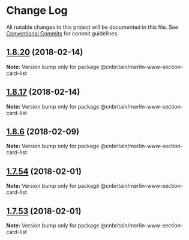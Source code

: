 # Change Log

All notable changes to this project will be documented in this file.
See [Conventional Commits](https://conventionalcommits.org) for commit guidelines.

<a name="1.8.20"></a>
## [1.8.20](https://github.com/cnduk/merlin-www-components/compare/@cnbritain/merlin-www-section-card-list@1.8.19...@cnbritain/merlin-www-section-card-list@1.8.20) (2018-02-14)




**Note:** Version bump only for package @cnbritain/merlin-www-section-card-list

<a name="1.8.17"></a>
## [1.8.17](https://github.com/cnduk/merlin-www-components/compare/@cnbritain/merlin-www-section-card-list@1.8.16...@cnbritain/merlin-www-section-card-list@1.8.17) (2018-02-14)




**Note:** Version bump only for package @cnbritain/merlin-www-section-card-list

<a name="1.8.6"></a>
## [1.8.6](https://github.com/cnduk/merlin-www-components/compare/@cnbritain/merlin-www-section-card-list@1.8.5...@cnbritain/merlin-www-section-card-list@1.8.6) (2018-02-09)




**Note:** Version bump only for package @cnbritain/merlin-www-section-card-list

<a name="1.7.54"></a>
## [1.7.54](https://github.com/cnduk/merlin-www-components/compare/@cnbritain/merlin-www-section-card-list@1.7.53...@cnbritain/merlin-www-section-card-list@1.7.54) (2018-02-01)




**Note:** Version bump only for package @cnbritain/merlin-www-section-card-list

<a name="1.7.53"></a>
## [1.7.53](https://github.com/cnduk/merlin-www-components/compare/@cnbritain/merlin-www-section-card-list@1.7.52...@cnbritain/merlin-www-section-card-list@1.7.53) (2018-02-01)




**Note:** Version bump only for package @cnbritain/merlin-www-section-card-list
